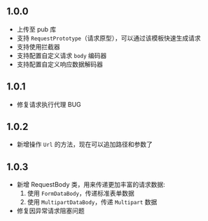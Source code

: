## 1.0.0

- 上传至 pub 库
- 支持 ``RequestPrototype``（请求原型），可以通过该模板快速生成请求
- 支持使用拦截器
- 支持配置自定义请求 ``body`` 编码器
- 支持配置自定义响应数据解码器

## 1.0.1

- 修复请求执行代理 BUG

## 1.0.2

- 新增操作 `Url` 的方法，现在可以追加路径和参数了


## 1.0.3

- 新增 RequestBody 类，用来传递更加丰富的请求数据:
    1. 使用 ``FormDataBody``，传递标准表单数据
    2. 使用 ``MultipartDataBody``，传递 `Multipart` 数据
- 修复因异常请求阻塞问题